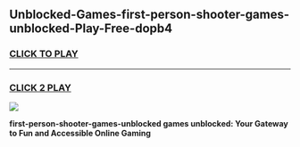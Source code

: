 
## Unblocked-Games-first-person-shooter-games-unblocked-Play-Free-dopb4
<h3>
<a href="https://premium76.site?title=first-person-shooter-games-unblocked&ref=21A">CLICK TO PLAY</a></h3>
<hr>

<h3>
<a href="https://premium76.site?title=first-person-shooter-games-unblocked&ref=21A">CLICK 2 PLAY</a>
  
</h3>

<a href="https://premium76.site?title=first-person-shooter-games-unblocked&ref=21A"><img src="https://clearcache.store/games.png"></a>


**first-person-shooter-games-unblocked games unblocked: Your Gateway to Fun and Accessible Online Gaming**
